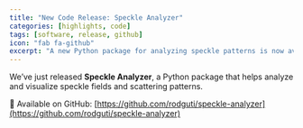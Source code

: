 ```yaml
---
title: "New Code Release: Speckle Analyzer"
categories: [highlights, code]
tags: [software, release, github]
icon: "fab fa-github"
excerpt: "A new Python package for analyzing speckle patterns is now available."
---
```


We’ve just released **Speckle Analyzer**, a Python package that helps analyze and visualize speckle fields and scattering patterns.

🧩 Available on GitHub: [https://github.com/rodguti/speckle-analyzer](https://github.com/rodguti/speckle-analyzer)
